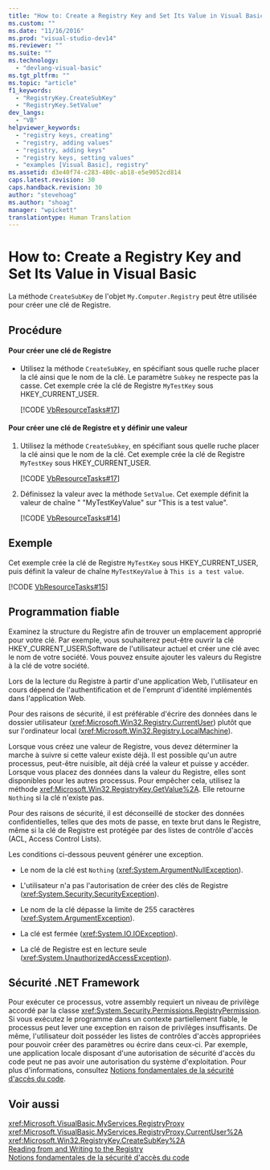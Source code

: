 ```yaml
---
title: "How to: Create a Registry Key and Set Its Value in Visual Basic | Microsoft Docs"
ms.custom: ""
ms.date: "11/16/2016"
ms.prod: "visual-studio-dev14"
ms.reviewer: ""
ms.suite: ""
ms.technology: 
  - "devlang-visual-basic"
ms.tgt_pltfrm: ""
ms.topic: "article"
f1_keywords: 
  - "RegistryKey.CreateSubKey"
  - "RegistryKey.SetValue"
dev_langs: 
  - "VB"
helpviewer_keywords: 
  - "registry keys, creating"
  - "registry, adding values"
  - "registry, adding keys"
  - "registry keys, setting values"
  - "examples [Visual Basic], registry"
ms.assetid: d3e40f74-c283-480c-ab18-e5e9052cd814
caps.latest.revision: 30
caps.handback.revision: 30
author: "stevehoag"
ms.author: "shoag"
manager: "wpickett"
translationtype: Human Translation
---
```

# How to: Create a Registry Key and Set Its Value in Visual Basic
La méthode `CreateSubKey` de l'objet `My.Computer.Registry` peut être utilisée pour créer une clé de Registre.  
  
## Procédure  
  
#### Pour créer une clé de Registre  
  
-   Utilisez la méthode `CreateSubKey`, en spécifiant sous quelle ruche placer la clé ainsi que le nom de la clé.  Le paramètre  `Subkey`  ne respecte pas la casse.  Cet exemple crée la clé de Registre `MyTestKey` sous HKEY\_CURRENT\_USER.  
  
     [!CODE [VbResourceTasks#17](../CodeSnippet/VS_Snippets_VBCSharp/VbResourceTasks#17)]  
  
#### Pour créer une clé de Registre et y définir une valeur  
  
1.  Utilisez la méthode `CreateSubkey`, en spécifiant sous quelle ruche placer la clé ainsi que le nom de la clé.  Cet exemple crée la clé de Registre `MyTestKey` sous HKEY\_CURRENT\_USER.  
  
     [!CODE [VbResourceTasks#17](../CodeSnippet/VS_Snippets_VBCSharp/VbResourceTasks#17)]  
  
2.  Définissez la valeur avec la méthode `SetValue`.  Cet exemple définit la valeur de chaîne "  "MyTestKeyValue" sur "This is a test value".  
  
     [!CODE [VbResourceTasks#14](../CodeSnippet/VS_Snippets_VBCSharp/VbResourceTasks#14)]  
  
## Exemple  
 Cet exemple crée la clé de Registre `MyTestKey` sous HKEY\_CURRENT\_USER, puis définit la valeur de chaîne `MyTestKeyValue` à `This is a test value`.  
  
 [!CODE [VbResourceTasks#15](../CodeSnippet/VS_Snippets_VBCSharp/VbResourceTasks#15)]  
  
## Programmation fiable  
 Examinez la structure du Registre afin de trouver un emplacement approprié pour votre clé.  Par exemple, vous souhaiterez peut\-être ouvrir la clé HKEY\_CURRENT\_USER\\Software de l'utilisateur actuel et créer une clé avec le nom de votre société.  Vous pouvez ensuite ajouter les valeurs du Registre à la clé de votre société.  
  
 Lors de la lecture du Registre à partir d'une application Web, l'utilisateur en cours dépend de l'authentification et de l'emprunt d'identité implémentés dans l'application Web.  
  
 Pour des raisons de sécurité, il est préférable d'écrire des données dans le dossier utilisateur \(<xref:Microsoft.Win32.Registry.CurrentUser>\) plutôt que sur l'ordinateur local \(<xref:Microsoft.Win32.Registry.LocalMachine>\).  
  
 Lorsque vous créez une valeur de Registre, vous devez déterminer la marche à suivre si cette valeur existe déjà.  Il est possible qu'un autre processus, peut\-être nuisible, ait déjà créé la valeur et puisse y accéder.  Lorsque vous placez des données dans la valeur du Registre, elles sont disponibles pour les autres processus.  Pour empêcher cela, utilisez la méthode <xref:Microsoft.Win32.RegistryKey.GetValue%2A>.  Elle retourne `Nothing` si la clé n'existe pas.  
  
 Pour des raisons de sécurité, il est déconseillé de stocker des données confidentielles, telles que des mots de passe, en texte brut dans le Registre, même si la clé de Registre est protégée par des listes de contrôle d'accès \(ACL, Access Control Lists\).  
  
 Les conditions ci\-dessous peuvent générer une exception.  
  
-   Le nom de la clé est `Nothing` \(<xref:System.ArgumentNullException>\).  
  
-   L'utilisateur n'a pas l'autorisation de créer des clés de Registre \(<xref:System.Security.SecurityException>\).  
  
-   Le nom de la clé dépasse la limite de 255 caractères \(<xref:System.ArgumentException>\).  
  
-   La clé est fermée \(<xref:System.IO.IOException>\).  
  
-   La clé de Registre est en lecture seule \(<xref:System.UnauthorizedAccessException>\).  
  
## Sécurité .NET Framework  
 Pour exécuter ce processus, votre assembly requiert un niveau de privilège accordé par la classe <xref:System.Security.Permissions.RegistryPermission>.  Si vous exécutez le programme dans un contexte partiellement fiable, le processus peut lever une exception en raison de privilèges insuffisants.  De même, l'utilisateur doit posséder les listes de contrôles d'accès appropriées pour pouvoir créer des paramètres ou écrire dans ceux\-ci.  Par exemple, une application locale disposant d'une autorisation de sécurité d'accès du code peut ne pas avoir une autorisation du système d'exploitation.  Pour plus d'informations, consultez [Notions fondamentales de la sécurité d'accès du code](../Topic/Code%20Access%20Security%20Basics.md).  
  
## Voir aussi  
 <xref:Microsoft.VisualBasic.MyServices.RegistryProxy>   
 <xref:Microsoft.VisualBasic.MyServices.RegistryProxy.CurrentUser%2A>   
 <xref:Microsoft.Win32.RegistryKey.CreateSubKey%2A>   
 [Reading from and Writing to the Registry](../../../../visual-basic/developing-apps/programming/computer-resources/reading-from-and-writing-to-the-registry.md)   
 [Notions fondamentales de la sécurité d'accès du code](../Topic/Code%20Access%20Security%20Basics.md)